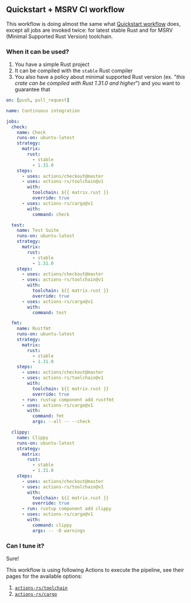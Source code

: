 ## Quickstart + MSRV CI workflow

This workflow is doing almost the same what [Quickstart workflow](../quickstart.md) does,
except all jobs are invoked twice: for latest stable Rust and
for MSRV (Minimal Supported Rust Version) toolchain.

### When it can be used?

1. You have a simple Rust project
2. It can be compiled with the `stable` Rust compiler
3. You also have a policy about minimal supported Rust version (ex. "*this crate can be compiled with Rust 1.31.0 and higher*")
    and you want to guarantee that

```yaml
on: [push, pull_request]

name: Continuous integration

jobs:
  check:
    name: Check
    runs-on: ubuntu-latest
    strategy:
      matrix:
        rust:
          - stable
          - 1.31.0
    steps:
      - uses: actions/checkout@master
      - uses: actions-rs/toolchain@v1
        with:
          toolchain: ${{ matrix.rust }}
          override: true
      - uses: actions-rs/cargo@v1
        with:
          command: check

  test:
    name: Test Suite
    runs-on: ubuntu-latest
    strategy:
      matrix:
        rust:
          - stable
          - 1.31.0
    steps:
      - uses: actions/checkout@master
      - uses: actions-rs/toolchain@v1
        with:
          toolchain: ${{ matrix.rust }}
          override: true
      - uses: actions-rs/cargo@v1
        with:
          command: test

  fmt:
    name: Rustfmt
    runs-on: ubuntu-latest
    strategy:
      matrix:
        rust:
          - stable
          - 1.31.0
    steps:
      - uses: actions/checkout@master
      - uses: actions-rs/toolchain@v1
        with:
          toolchain: ${{ matrix.rust }}
          override: true
      - run: rustup component add rustfmt
      - uses: actions-rs/cargo@v1
        with:
          command: fmt
          args: --all -- --check

  clippy:
    name: Clippy
    runs-on: ubuntu-latest
    strategy:
      matrix:
        rust:
          - stable
          - 1.31.0
    steps:
      - uses: actions/checkout@master
      - uses: actions-rs/toolchain@v1
        with:
          toolchain: ${{ matrix.rust }}
          override: true
      - run: rustup component add clippy
      - uses: actions-rs/cargo@v1
        with:
          command: clippy
          args: -- -D warnings
```

### Can I tune it?

Sure!

This workflow is using following Actions to execute the pipeline,
see their pages for the available options:

1. [`actions-rs/toolchain`](https://github.com/actions-rs/toolchain)
2. [`actions-rs/cargo`](https://github.com/actions-rs/cargo)

